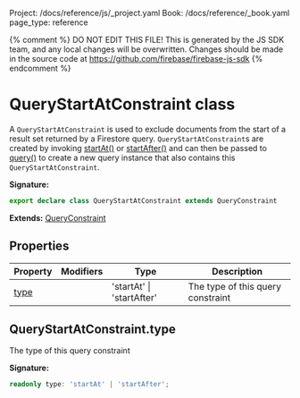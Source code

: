 Project: /docs/reference/js/_project.yaml
Book: /docs/reference/_book.yaml
page_type: reference

{% comment %}
DO NOT EDIT THIS FILE!
This is generated by the JS SDK team, and any local changes will be
overwritten. Changes should be made in the source code at
https://github.com/firebase/firebase-js-sdk
{% endcomment %}

# QueryStartAtConstraint class
A `QueryStartAtConstraint` is used to exclude documents from the start of a result set returned by a Firestore query. `QueryStartAtConstraint`<!-- -->s are created by invoking [startAt()](./firestore_.md#startat_9a4477f) or [startAfter()](./firestore_.md#startafter_9a4477f) and can then be passed to [query()](./firestore_.md#query_9f7b0f4) to create a new query instance that also contains this `QueryStartAtConstraint`<!-- -->.

<b>Signature:</b>

```typescript
export declare class QueryStartAtConstraint extends QueryConstraint 
```
<b>Extends:</b> [QueryConstraint](./firestore_.queryconstraint.md#queryconstraint_class)

## Properties

|  Property | Modifiers | Type | Description |
|  --- | --- | --- | --- |
|  [type](./firestore_.querystartatconstraint.md#querystartatconstrainttype) |  | 'startAt' \| 'startAfter' | The type of this query constraint |

## QueryStartAtConstraint.type

The type of this query constraint

<b>Signature:</b>

```typescript
readonly type: 'startAt' | 'startAfter';
```
